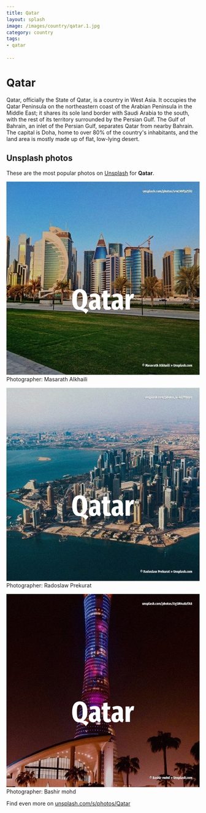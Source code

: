 ```yaml
---
title: Qatar
layout: splash
image: /images/country/qatar.1.jpg
category: country
tags:
- qatar

---
```

# Qatar

Qatar, officially the State of Qatar, is a country in West Asia. It occupies the Qatar Peninsula on the northeastern coast of the Arabian Peninsula in the Middle  East; it shares its sole land border with Saudi Arabia to the south, with the rest of its territory  surrounded by the Persian Gulf. The Gulf of Bahrain, an inlet of the Persian Gulf, separates Qatar from nearby Bahrain. The capital is Doha, home to over 80% of the country's inhabitants, and the land area is mostly  made up of flat, low-lying desert.  

 
## Unsplash photos
These are the most popular photos on [Unsplash](https://unsplash.com) for **Qatar**.
 
![Qatar](/images/country/qatar.1.jpg)
Photographer:  Masarath Alkhaili
 
![Qatar](/images/country/qatar.2.jpg)
Photographer:  Radoslaw Prekurat
 
![Qatar](/images/country/qatar.3.jpg)
Photographer:  Bashir mohd
 
Find even more on [unsplash.com/s/photos/Qatar](https://unsplash.com/s/photos/Qatar)
 
